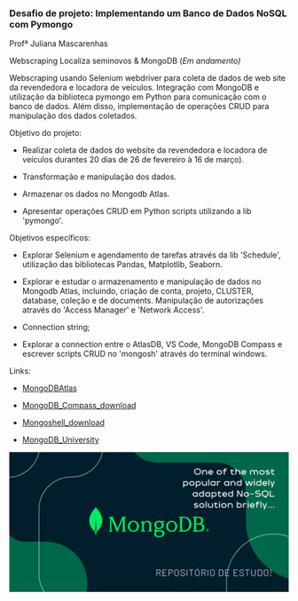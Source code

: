 <h3> Desafio de projeto: Implementando um Banco de Dados NoSQL com Pymongo</h3>
Profª Juliana Mascarenhas

Webscraping Localiza seminovos & MongoDB
(_Em andamento)_

Webscraping usando Selenium webdriver para coleta de dados de web site da revendedora e locadora de veículos. Integração com MongoDB e utilização da biblioteca pymongo em Python para comunicação com o banco de dados. Além disso, implementação de operações CRUD para manipulação dos dados coletados.



Objetivo do projeto:

- Realizar coleta de dados do website da revendedora e locadora de veículos durantes 20 dias de 26 de fevereiro à 16 de março).

- Transformação e manipulação dos dados.

- Armazenar os dados no Mongodb Atlas.

- Apresentar operações CRUD em Python scripts utilizando a lib 'pymongo'.

Objetivos específicos:

- Explorar Selenium e agendamento de tarefas através da lib 'Schedule', utilização das bibliotecas Pandas, Matplotlib, Seaborn.

- Explorar e estudar o armazenamento e manipulação de dados no Mongodb Atlas, incluindo, criação de conta, projeto, CLUSTER, database, coleção e de documents. Manipulação de autorizações através do 'Access Manager' e 'Network Access'.

- Connection string;

- Explorar a connection entre o AtlasDB, VS Code, MongoDB Compass e escrever scripts CRUD no 'mongosh' através do terminal windows.

Links:
- [MongoDBAtlas](https://www.mongodb.com/pt-br/cloud/atlas/register)
- [MongoDB_Compass_download](https://www.mongodb.com/products/tools/compass)

- [Mongoshell_download](https://www.mongodb.com/try/download/shell)

- [MongoDB_University](https://learn.mongodb.com/)


![mongodb.png](img/mongodb.png)
